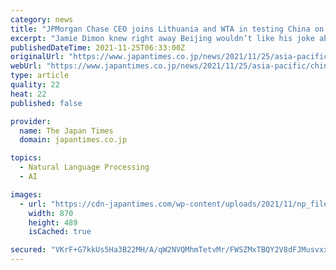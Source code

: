 ```yaml
---
category: news
title: "JPMorgan Chase CEO joins Lithuania and WTA in testing China on free speech"
excerpt: "Jamie Dimon knew right away Beijing wouldn’t like his joke about the Communist Party’s downfall, noting immediately afterward: \"I can’t say that in China.”"
publishedDateTime: 2021-11-25T06:33:00Z
originalUrl: "https://www.japantimes.co.jp/news/2021/11/25/asia-pacific/china-tested-free-speech/"
webUrl: "https://www.japantimes.co.jp/news/2021/11/25/asia-pacific/china-tested-free-speech/"
type: article
quality: 22
heat: 22
published: false

provider:
  name: The Japan Times
  domain: japantimes.co.jp

topics:
  - Natural Language Processing
  - AI

images:
  - url: "https://cdn-japantimes.com/wp-content/uploads/2021/11/np_file_125815-870x489.jpeg"
    width: 870
    height: 489
    isCached: true

secured: "VKrF+G7kkUs5Ha3B22MH/A/qW2NVQMhmTetvMr/FWSZMxTBQY2V8dFJMusvxxDqmgnxwA7VVFSAD4zPaPicLHlDeLZcamKvZfR10LGwp6khS9fQSBVZQyCoThOlZjVM/eRYWKyu3OVanj0dTCe3butZsTErp6IcW9B4/WeZzr7Cq0xaRiKIIYZCAtCBl04doQE/pAbTYbBdfwgulrH+SEYIHi0QLk/eBOemOqrybKjCaElBgXDjZyqfhufG8Zf14SXOfRMY3pciWKNW1ioJMLFMxgu9b1mzqp+r8+nAfYhQ6i9BDUvPW0MccZQ8aZyE95vyTzYQqnnmTOshlA5v1Gt0EkPDtvVOjelVPD0cNKvc=;+vcyAXqKkAGzdW3TuNMEww=="
---
```


